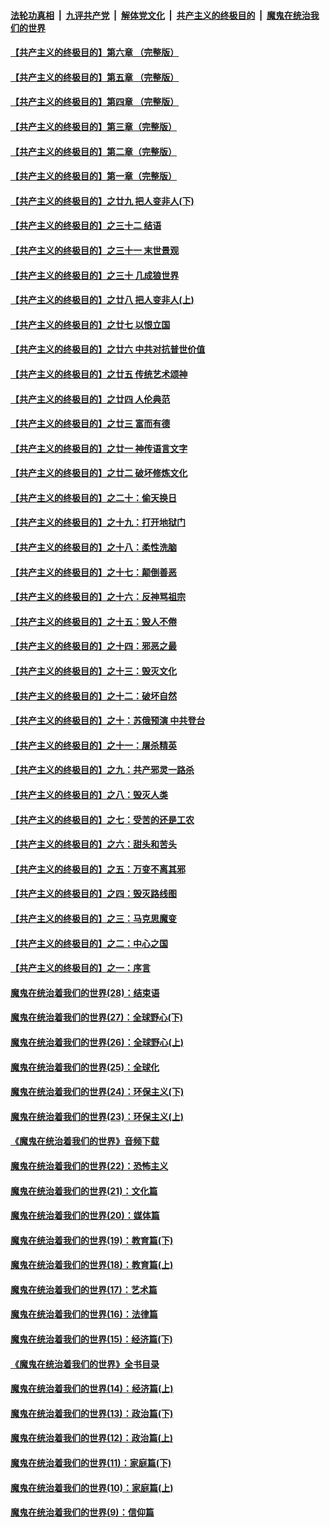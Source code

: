 

####  [法轮功真相](../../../../basic/blob/master/README.md?t=07052202) &nbsp;|&nbsp; [九评共产党](../../../../9ping.md/blob/master/README.md?t=07052202) &nbsp;|&nbsp; [解体党文化](../../../../jtdwh.md/blob/master/README.md?t=07052202)  &nbsp;|&nbsp; [共产主义的终极目的](../../../../gczydzjmd.md/blob/master/README.md?t=07052202) &nbsp;|&nbsp; [魔鬼在统治我们的世界](../../../../mgztzwmdsj.md/blob/master/README.md?t=07052202) 

#### [【共产主义的终极目的】第六章 （完整版）](../pages/nsc422/n11428913.md?t=07052202) 

#### [【共产主义的终极目的】第五章 （完整版）](../pages/nsc422/n11428912.md?t=07052202) 

#### [【共产主义的终极目的】第四章 （完整版）](../pages/nsc422/n11428907.md?t=07052202) 

#### [【共产主义的终极目的】第三章（完整版）](../pages/nsc422/n11428848.md?t=07052202) 

#### [【共产主义的终极目的】第二章（完整版）](../pages/nsc422/n11428831.md?t=07052202) 

#### [【共产主义的终极目的】第一章（完整版）](../pages/nsc422/n11417651.md?t=07052202) 

#### [【共产主义的终极目的】之廿九 把人变非人(下)](../pages/nsc422/n11344140.md?t=07052202) 

#### [【共产主义的终极目的】之三十二 结语](../pages/nsc422/n11360535.md?t=07052202) 

#### [【共产主义的终极目的】之三十一 末世景观](../pages/nsc422/n11351129.md?t=07052202) 

#### [【共产主义的终极目的】之三十 几成狼世界](../pages/nsc422/n11348280.md?t=07052202) 

#### [【共产主义的终极目的】之廿八 把人变非人(上)](../pages/nsc422/n11340492.md?t=07052202) 

#### [【共产主义的终极目的】之廿七 以恨立国](../pages/nsc422/n11336944.md?t=07052202) 

#### [【共产主义的终极目的】之廿六 中共对抗普世价值](../pages/nsc422/n11324785.md?t=07052202) 

#### [【共产主义的终极目的】之廿五 传统艺术颂神](../pages/nsc422/n11296396.md?t=07052202) 

#### [【共产主义的终极目的】之廿四 人伦典范](../pages/nsc422/n11296397.md?t=07052202) 

#### [【共产主义的终极目的】之廿三 富而有德](../pages/nsc422/n11283598.md?t=07052202) 

#### [【共产主义的终极目的】之廿一 神传语言文字](../pages/nsc422/n11263265.md?t=07052202) 

#### [【共产主义的终极目的】之廿二 破坏修炼文化](../pages/nsc422/n11245728.md?t=07052202) 

#### [【共产主义的终极目的】之二十：偷天换日](../pages/nsc422/n11238846.md?t=07052202) 

#### [【共产主义的终极目的】之十九：打开地狱门](../pages/nsc422/n11206376.md?t=07052202) 

#### [【共产主义的终极目的】之十八：柔性洗脑](../pages/nsc422/n11199994.md?t=07052202) 

#### [【共产主义的终极目的】之十七：颠倒善恶](../pages/nsc422/n11179782.md?t=07052202) 

#### [【共产主义的终极目的】之十六：反神骂祖宗](../pages/nsc422/n11166798.md?t=07052202) 

#### [【共产主义的终极目的】之十五：毁人不倦](../pages/nsc422/n11166792.md?t=07052202) 

#### [【共产主义的终极目的】之十四：邪恶之最](../pages/nsc422/n11150249.md?t=07052202) 

#### [【共产主义的终极目的】之十三：毁灭文化](../pages/nsc422/n11135227.md?t=07052202) 

#### [【共产主义的终极目的】之十二：破坏自然](../pages/nsc422/n11135214.md?t=07052202) 

#### [【共产主义的终极目的】之十：苏俄预演 中共登台](../pages/nsc422/n11118424.md?t=07052202) 

#### [【共产主义的终极目的】之十一：屠杀精英](../pages/nsc422/n11118442.md?t=07052202) 

#### [【共产主义的终极目的】之九：共产邪灵一路杀](../pages/nsc422/n11114139.md?t=07052202) 

#### [【共产主义的终极目的】之八：毁灭人类](../pages/nsc422/n11108503.md?t=07052202) 

#### [【共产主义的终极目的】之七：受苦的还是工农](../pages/nsc422/n11101809.md?t=07052202) 

#### [【共产主义的终极目的】之六：甜头和苦头](../pages/nsc422/n11096971.md?t=07052202) 

#### [【共产主义的终极目的】之五：万变不离其邪](../pages/nsc422/n11091285.md?t=07052202) 

#### [【共产主义的终极目的】之四：毁灭路线图](../pages/nsc422/n11086284.md?t=07052202) 

#### [【共产主义的终极目的】之三：马克思魔变](../pages/nsc422/n11061941.md?t=07052202) 

#### [【共产主义的终极目的】之二：中心之国](../pages/nsc422/n11047728.md?t=07052202) 

#### [【共产主义的终极目的】之一：序言](../pages/nsc422/n11086077.md?t=07052202) 

#### [魔鬼在统治着我们的世界(28)：结束语](../pages/nsc422/n10936246.md?t=07052202) 

#### [魔鬼在统治着我们的世界(27)：全球野心(下)](../pages/nsc422/n10928319.md?t=07052202) 

#### [魔鬼在统治着我们的世界(26)：全球野心(上)](../pages/nsc422/n10900318.md?t=07052202) 

#### [魔鬼在统治着我们的世界(25)：全球化](../pages/nsc422/n10788205.md?t=07052202) 

#### [魔鬼在统治着我们的世界(24)：环保主义(下)](../pages/nsc422/n10695307.md?t=07052202) 

#### [魔鬼在统治着我们的世界(23)：环保主义(上)](../pages/nsc422/n10688613.md?t=07052202) 

#### [《魔鬼在统治着我们的世界》音频下载](../pages/nsc422/n10635553.md?t=07052202) 

#### [魔鬼在统治着我们的世界(22)：恐怖主义](../pages/nsc422/n10614727.md?t=07052202) 

#### [魔鬼在统治着我们的世界(21)：文化篇](../pages/nsc422/n10597706.md?t=07052202) 

#### [魔鬼在统治着我们的世界(20)：媒体篇](../pages/nsc422/n10586579.md?t=07052202) 

#### [魔鬼在统治着我们的世界(19)：教育篇(下)](../pages/nsc422/n10564808.md?t=07052202) 

#### [魔鬼在统治着我们的世界(18)：教育篇(上)](../pages/nsc422/n10526970.md?t=07052202) 

#### [魔鬼在统治着我们的世界(17)：艺术篇](../pages/nsc422/n10499093.md?t=07052202) 

#### [魔鬼在统治着我们的世界(16)：法律篇](../pages/nsc422/n10485969.md?t=07052202) 

#### [魔鬼在统治着我们的世界(15)：经济篇(下)](../pages/nsc422/n10469975.md?t=07052202) 

#### [《魔鬼在统治着我们的世界》全书目录](../pages/nsc422/n10464261.md?t=07052202) 

#### [魔鬼在统治着我们的世界(14)：经济篇(上)](../pages/nsc422/n10457370.md?t=07052202) 

#### [魔鬼在统治着我们的世界(13)：政治篇(下)](../pages/nsc422/n10448270.md?t=07052202) 

#### [魔鬼在统治着我们的世界(12)：政治篇(上)](../pages/nsc422/n10444576.md?t=07052202) 

#### [魔鬼在统治着我们的世界(11)：家庭篇(下)](../pages/nsc422/n10440961.md?t=07052202) 

#### [魔鬼在统治着我们的世界(10)：家庭篇(上)](../pages/nsc422/n10435448.md?t=07052202) 

#### [魔鬼在统治着我们的世界(9)：信仰篇](../pages/nsc422/n10432159.md?t=07052202) 

